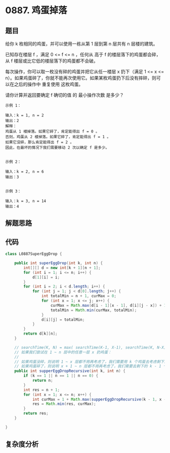 # 0887. 鸡蛋掉落

## 题目
给你 k 枚相同的鸡蛋，并可以使用一栋从第 1 层到第 n 层共有 n 层楼的建筑。

已知存在楼层 f ，满足 0 <= f <= n ，任何从 高于 f 的楼层落下的鸡蛋都会碎，从 f 楼层或比它低的楼层落下的鸡蛋都不会破。

每次操作，你可以取一枚没有碎的鸡蛋并把它从任一楼层 x 扔下（满足 1 <= x <= n）。如果鸡蛋碎了，你就不能再次使用它。如果某枚鸡蛋扔下后没有摔碎，则可以在之后的操作中 重复使用 这枚鸡蛋。

请你计算并返回要确定 f 确切的值 的 最小操作次数 是多少？


```
示例 1：

输入：k = 1, n = 2
输出：2
解释：
鸡蛋从 1 楼掉落。如果它碎了，肯定能得出 f = 0 。 
否则，鸡蛋从 2 楼掉落。如果它碎了，肯定能得出 f = 1 。 
如果它没碎，那么肯定能得出 f = 2 。 
因此，在最坏的情况下我们需要移动 2 次以确定 f 是多少。 


示例 2：

输入：k = 2, n = 6
输出：3


示例 3：

输入：k = 3, n = 14
输出：4

```

## 解题思路



## 代码
```java
class L0887SuperEggDrop {

    public int superEggDrop(int k, int n) {
        int[][] d = new int[k + 1][n + 1];
        for (int i = 1; i <= n; i++) {
            d[1][i] = i;
        }
        for (int i = 2; i < d.length; i++) {
            for (int j = 1; j < d[0].length; j++) {
                int totalMin = n + 1, curMax = 0;
                for (int x = 1; x <= j; x++) {
                    curMax = Math.max(d[i - 1][x - 1], d[i][j - x]) + 1;
                    totalMin = Math.min(curMax, totalMin);
                }
                d[i][j] = totalMin;
            }
        }
        return d[k][n];
    }

    // searchTime(K, N) = max( searchTime(K-1, X-1), searchTime(K, N-X) )
    // 如果我们尝试在 1 ~ n 层中的任意一层 x 扔鸡蛋：
    //
    // 如果鸡蛋没碎，则说明 1 ~ x 层都不用再考虑了，我们需要用 k 个鸡蛋去考虑剩下的 n - x 层，问题就从 (n, k) 转变为了 (n - x, k)。
    // 如果鸡蛋碎了，则说明 x + 1 ~ n 层都不用再考虑了，我们需要去剩下的 k - 1 个鸡蛋考虑剩下的 x - 1 层，问题就从 (n, k) 转变为了 (x - 1, k - 1)。
    public int supperEggDropRecursive(int k, int n) {
        if (k == 1 || n == 1 || n == 0) {
            return n;
        }
        int res = n + 1;
        for (int x = 1; x <= n; x++) {
            int curMax = 1 + Math.max(supperEggDropRecursive(k - 1, x - 1), supperEggDropRecursive(k, n - x));
            res = Math.min(res, curMax);
        }
        return res;
    }

}
```

## 复杂度分析

